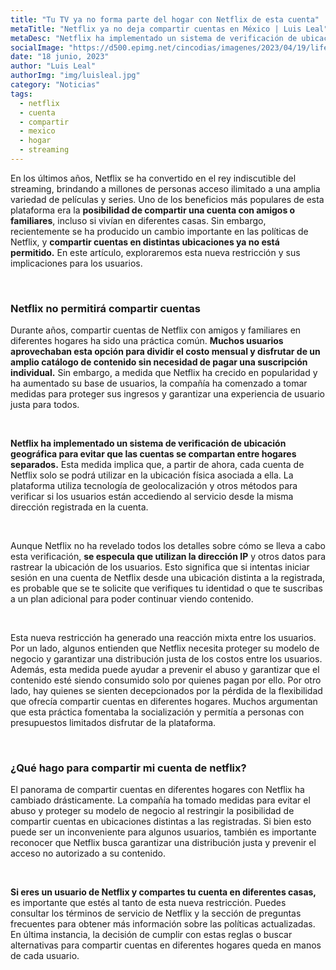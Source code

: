 ```yaml
---
title: "Tu TV ya no forma parte del hogar con Netflix de esta cuenta"
metaTitle: "Netflix ya no deja compartir cuentas en México | Luis Leal"
metaDesc: "Netflix ha implementado un sistema de verificación de ubicación geográfica para evitar que las cuentas se compartan entre hogares separados..."
socialImage: "https://d500.epimg.net/cincodias/imagenes/2023/04/19/lifestyle/1681922212_230652_1681922444_sumario_normal.jpg"
date: "18 junio, 2023"
author: "Luis Leal"
authorImg: "img/luisleal.jpg"
category: "Noticias"
tags:
  - netflix
  - cuenta
  - compartir
  - mexico
  - hogar
  - streaming
---
```


En los últimos años, Netflix se ha convertido en el rey indiscutible del streaming, brindando a millones de personas acceso ilimitado a una amplia variedad de películas y series. Uno de los beneficios más populares de esta plataforma era la **posibilidad de compartir una cuenta con amigos o familiares**, incluso si vivían en diferentes casas. Sin embargo, recientemente se ha producido un cambio importante en las políticas de Netflix, y **compartir cuentas en distintas ubicaciones ya no está permitido.** En este artículo, exploraremos esta nueva restricción y sus implicaciones para los usuarios.

&nbsp;
&nbsp;

### Netflix no permitirá compartir cuentas
Durante años, compartir cuentas de Netflix con amigos y familiares en diferentes hogares ha sido una práctica común. **Muchos usuarios aprovechaban esta opción para dividir el costo mensual y disfrutar de un amplio catálogo de contenido sin necesidad de pagar una suscripción individual.** Sin embargo, a medida que Netflix ha crecido en popularidad y ha aumentado su base de usuarios, la compañía ha comenzado a tomar medidas para proteger sus ingresos y garantizar una experiencia de usuario justa para todos.

&nbsp;

**Netflix ha implementado un sistema de verificación de ubicación geográfica para evitar que las cuentas se compartan entre hogares separados.** Esta medida implica que, a partir de ahora, cada cuenta de Netflix solo se podrá utilizar en la ubicación física asociada a ella. La plataforma utiliza tecnología de geolocalización y otros métodos para verificar si los usuarios están accediendo al servicio desde la misma dirección registrada en la cuenta.

&nbsp;

Aunque Netflix no ha revelado todos los detalles sobre cómo se lleva a cabo esta verificación, **se especula que utilizan la dirección IP** y otros datos para rastrear la ubicación de los usuarios. Esto significa que si intentas iniciar sesión en una cuenta de Netflix desde una ubicación distinta a la registrada, es probable que se te solicite que verifiques tu identidad o que te suscribas a un plan adicional para poder continuar viendo contenido.

&nbsp;

Esta nueva restricción ha generado una reacción mixta entre los usuarios. Por un lado, algunos entienden que Netflix necesita proteger su modelo de negocio y garantizar una distribución justa de los costos entre los usuarios. Además, esta medida puede ayudar a prevenir el abuso y garantizar que el contenido esté siendo consumido solo por quienes pagan por ello. Por otro lado, hay quienes se sienten decepcionados por la pérdida de la flexibilidad que ofrecía compartir cuentas en diferentes hogares. Muchos argumentan que esta práctica fomentaba la socialización y permitía a personas con presupuestos limitados disfrutar de la plataforma.

&nbsp;

### ¿Qué hago para compartir mi cuenta de netflix?
El panorama de compartir cuentas en diferentes hogares con Netflix ha cambiado drásticamente. La compañía ha tomado medidas para evitar el abuso y proteger su modelo de negocio al restringir la posibilidad de compartir cuentas en ubicaciones distintas a las registradas. Si bien esto puede ser un inconveniente para algunos usuarios, también es importante reconocer que Netflix busca garantizar una distribución justa y prevenir el acceso no autorizado a su contenido.

&nbsp;

**Si eres un usuario de Netflix y compartes tu cuenta en diferentes casas,** es importante que estés al tanto de esta nueva restricción. Puedes consultar los términos de servicio de Netflix y la sección de preguntas frecuentes para obtener más información sobre las políticas actualizadas. En última instancia, la decisión de cumplir con estas reglas o buscar alternativas para compartir cuentas en diferentes hogares queda en manos de cada usuario.
